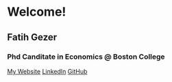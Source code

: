 # Welcome!
## Fatih Gezer 
### Phd Canditate in Economics @ Boston College


[My Website](https://www.linkedin.com/in/fatih-gezer-806a9a158/)
[LinkedIn](https://www.linkedin.com/in/fatih-gezer-806a9a158/)
[GitHub](https://www.linkedin.com/in/fatih-gezer-806a9a158/)

